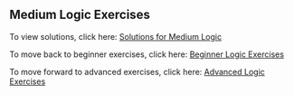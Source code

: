 ## Medium Logic Exercises





To view solutions, click here: [Solutions for Medium Logic](https://github.com/UMdecisionsupport/DecisionSupport2023/blob/main/Logic/Solutions/Medium_Solutions.md)

To move back to beginner exercises, click here: [Beginner Logic Exercises](https://github.com/UMdecisionsupport/DecisionSupport2023/blob/main/Logic/Beginner.md)

To move forward to advanced exercises, click here: [Advanced Logic Exercises](https://github.com/UMdecisionsupport/DecisionSupport2023/blob/main/Logic/Advanced.md)
